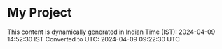# My Project

This content is dynamically generated in Indian Time (IST): 2024-04-09 14:52:30 IST
Converted to UTC: 2024-04-09 09:22:30 UTC
